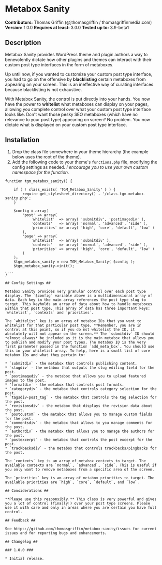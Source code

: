 Metabox Sanity
==============

**Contributors:** Thomas Griffin (@jthomasgriffin / thomasgriffinmedia.com) 
**Version:** 1.0.0 
**Requires at least:** 3.0.0 
**Tested up to:** 3.9-beta1 

## Description ##

Metabox Sanity provides WordPress theme and plugin authors a way to benevolently dictate how other plugins and themes can interact with their custom post type interfaces in the form of metaboxes.

Up until now, if you wanted to customize your custom post type interface, you had to go on the offensive by **blacklisting** certain metaboxes from appearing on your screen. This is an ineffective way of curating interfaces because blacklisting is not exhaustive.

With Metabox Sanity, the control is put directly into your hands. You now have the power to **whitelist** what metaboxes can display on your pages, allowing you complete control over what your custom post type interface looks like. Don't want those pesky SEO metaboxes (which have no relevance to your post type) appearing on screen? No problem. You now dictate what is displayed on your custom post type interface.

## Installation ##

1. Drop the class file somewhere in your theme hierarchy (the example below uses the root of the theme).
2. Add the following code to your theme's `functions.php` file, modifying the config settings as needed. *I encourage you to use your own custom namespace for the function.*

```add_action( 'add_meta_boxes', 'tgm_metabox_sanity', 999 );
function tgm_metabox_sanity() {

    if ( ! class_exists( 'TGM_Metabox_Sanity' ) ) {
        require get_stylesheet_directory() . '/class-tgm-metabox-sanity.php';
    }

    $config = array(
        'post' => array(
            'whitelist'  => array( 'submitdiv', 'postimagediv' ),
            'contexts'   => array( 'normal', 'advanced', 'side' ),
            'priorities' => array( 'high', 'core', 'default', 'low' )
        ),
        'page' => array(
            'whitelist'  => array( 'submitdiv' ),
            'contexts'   => array( 'normal', 'advanced', 'side' ),
            'priorities' => array( 'high', 'core', 'default', 'low' )
        )
    );
    $tgm_metabox_sanity = new TGM_Metabox_Sanity( $config );
    $tgm_metabox_sanity->init();

}```

## Config Settings ##

Metabox Sanity provides very granular control over each post type display. The `$config` variable above is a multidimensional array of data. Each key in the main array references the post type slug to target. This keyholds an array of data about how to handle metaboxes within that post type. This array of data has three important keys: `whitelist`, `contexts` and `priorities`.

The `whitelist` key is an array of metabox IDs that you want to whitelist for that particular post type. **Remember, you are in control at this point, so if you do not whitelist the ID, it absolutely will not appear on the screen.** The `submitdiv` ID should *almost always* be included as it is the main metabox that allows you to publish and modify your post types. The metabox ID is the very first parameter passed in the function `add_meta_box`. You should use this in your whitelist array. To help, here is a small list of core metabox IDs and what they pertain to:

* `submitdiv` - the metabox that controls publishing content.
* `slugdiv` - the metabox that outputs the slug editing field for the post.
* `postimagediv` - the metabox that allows you to upload featured images to the post.
* 'formatdiv` - the metabox that controls post formats.
* `categorydiv` - the metabox that controls category selection for the post.
* `tagsdiv-post_tag` - the metabox that controls the tag selection for the post.
* `revisionsdiv` - the metabox that displays the revision data about the post.
* `postcustom` - the metabox that allows you to manage custom fields for the post.
* `commentsdiv` - the metabox that allows to you manage comments for the post.
* `authordiv` - the metabox that allows you to manage the authors for the post.
* `postexcerpt` - the metabox that controls the post excerpt for the post.
* `trackbacksdiv` - the metabox that controls trackbacks/pingbacks for the post.

The `contexts` key is an array of metabox contexts to target. The available contexts are `normal`, `advanced`, `side`. This is useful if you only want to remove metaboxes from a specific area of the screen.

The `priorities` key is an array of metabox priorities to target. The available priorities are `high`, `core`, `default`, and `low`.

## Considerations ##

**Please use this responsibly.** This class is very powerful and gives you a lot of control (finally!) over your post type screens. Please use it with care and only in areas where you are certain you have full control.

## Feedback ##

See https://github.com/thomasgriffin/metabox-sanity/issues for current issues and for reporting bugs and enhancements.

## Changelog ##

### 1.0.0 ###

* Initial release.